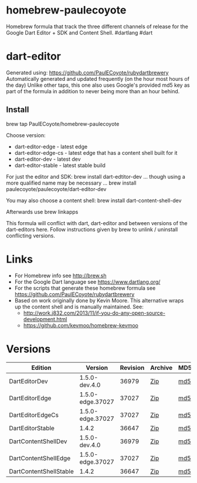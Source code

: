 homebrew-paulecoyote
====================

Homebrew formula that track the three different channels of release for the Google Dart Editor + SDK and Content Shell.  #dartlang #dart

dart-editor
===========

Generated using: https://github.com/PaulECoyote/rubydartbrewery
Automatically generated and updated frequently (on the hour most hours of the day)
Unlike other taps, this one also uses Google's provided md5 key as part of the formula in addition to never being more than an hour behind.

Install
-------
brew tap PaulECoyote/homebrew-paulecoyote

Choose version:
* dart-editor-edge - latest edge
* dart-editor-edge-cs - latest edge that has a content shell built for it
* dart-editor-dev - latest dev
* dart-editor-stable - latest stable build

For just the editor and SDK:
brew install dart-edtitor-dev
... though using a more qualified name may be necessary ...
brew install paulecoyote/paulecoyote/dart-editor-dev

You may also choose a content shell:
brew install dart-content-shell-dev

Afterwards use 
brew linkapps

This formula will conflict with dart, dart-editor and between versions of the dart-editors here.  Follow instructions given by brew to unlink / uninstall conflicting versions.

Links
=====
* For Homebrew info see http://brew.sh
* For the Google Dart language see https://www.dartlang.org/
* For the scripts that generate these homebrew formula see https://github.com/PaulECoyote/rubydartbrewery
* Based on work originally done by Kevin Moore. This alternative wraps up the content shell and is manually maintained.  See: 
    * http://work.j832.com/2013/11/if-you-do-any-open-source-development.html
    * https://github.com/kevmoo/homebrew-kevmoo

Versions
========
| Edition | Version | Revision | Archive | MD5 | Notes |
| ------- | ------- | -------- | ------- | --- | ----- |
| DartEditorDev | 1.5.0-dev.4.0 | 36979 | [Zip](http://storage.googleapis.com/dart-archive/channels/dev/release/36979/editor/darteditor-macos-x64.zip) | [md5](http://storage.googleapis.com/dart-archive/channels/dev/release/36979/editor/darteditor-macos-x64.zip.md5sum) | [Changes](http://storage.googleapis.com/dart-archive/channels/dev/release/latest/changelog.html) |
| DartEditorEdge | 1.5.0-edge.37027 | 37027 | [Zip](http://storage.googleapis.com/dart-archive/channels/be/raw/37027/editor/darteditor-macos-x64.zip) | [md5](http://storage.googleapis.com/dart-archive/channels/be/raw/37027/editor/darteditor-macos-x64.zip.md5sum) | - |
| DartEditorEdgeCs | 1.5.0-edge.37027 | 37027 | [Zip](http://storage.googleapis.com/dart-archive/channels/be/raw/37027/editor/darteditor-macos-x64.zip) | [md5](http://storage.googleapis.com/dart-archive/channels/be/raw/37027/editor/darteditor-macos-x64.zip.md5sum) | - |
| DartEditorStable | 1.4.2 | 36647 | [Zip](http://storage.googleapis.com/dart-archive/channels/stable/release/36647/editor/darteditor-macos-x64.zip) | [md5](http://storage.googleapis.com/dart-archive/channels/stable/release/36647/editor/darteditor-macos-x64.zip.md5sum) | [Changes](http://storage.googleapis.com/dart-archive/channels/stable/release/latest/changelog.html) |
| DartContentShellDev | 1.5.0-dev.4.0 | 36979 | [Zip](http://storage.googleapis.com/dart-archive/channels/dev/release/36979/dartium/content_shell-macos-ia32-release.zip) | [md5](http://storage.googleapis.com/dart-archive/channels/dev/release/36979/dartium/content_shell-macos-ia32-release.zip.md5sum) | - |
| DartContentShellEdge | 1.5.0-edge.37027 | 37027 | [Zip](http://storage.googleapis.com/dart-archive/channels/be/raw/37027/dartium/content_shell-macos-ia32-release.zip) | [md5](http://storage.googleapis.com/dart-archive/channels/be/raw/37027/dartium/content_shell-macos-ia32-release.zip.md5sum) | - |
| DartContentShellStable | 1.4.2 | 36647 | [Zip](http://storage.googleapis.com/dart-archive/channels/stable/release/36647/dartium/content_shell-macos-ia32-release.zip) | [md5](http://storage.googleapis.com/dart-archive/channels/stable/release/36647/dartium/content_shell-macos-ia32-release.zip.md5sum) | - |
